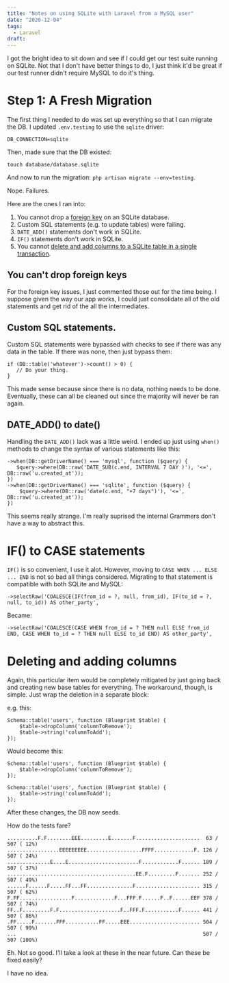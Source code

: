 ```yaml
---
title: "Notes on using SQLite with Laravel from a MySQL user"
date: "2020-12-04"
tags:
  - Laravel
draft: 
---
```


I got the bright idea to sit down and see if I could get our test suite running on SQLite. Not that I don't have better things to do, I just think it'd be great if our test runner didn't require MySQL to do it's thing.

# Step 1: A Fresh Migration

The first thing I needed to do was set up everything so that I can migrate the DB. I updated `.env.testing` to use the `sqlite` driver:

```
DB_CONNECTION=sqlite
```

Then, made sure that the DB existed:

```
touch database/database.sqlite
```

And now to run the migration: `php artisan migrate --env=testing`.

Nope. Failures.

Here are the ones I ran into:

1. You cannot drop a [foreign key](https://laravel.com/docs/5.7/upgrade) on an SQLite database.
2. Custom SQL statements (e.g. to update tables) were failing.
3. `DATE_ADD()` statements don't work in SQLite.
4. `IF()` statements don't work in SQLite.
5. You cannot [delete and add columns to a SQLite table in a single transaction](https://github.com/laravel/framework/issues/32922). 

## You can't drop foreign keys
For the foreign key issues, I just commented those out for the time being. I suppose given the way our app works, I could just consolidate all of the old statements and get rid of the all the intermediates.

## Custom SQL statements.
Custom SQL statements were bypassed with checks to see if there was any data in the table. If there was none, then just bypass them:

```
if (DB::table('whatever')->count() > 0) {
   // Do your thing.
}
```

This made sense because since there is no data, nothing needs to be done. Eventually, these can all be cleaned out since the majority will never be ran again.

## DATE_ADD() to date()

Handling the `DATE_ADD()` lack was a little weird. I ended up just using `when()`  methods to change the syntax of various statements like this:

```
->when(DB::getDriverName() === 'mysql', function ($query) {
   $query->where(DB::raw('DATE_SUB(c.end, INTERVAL 7 DAY )'), '<=', DB::raw('u.created_at'));
})
->when(DB::getDriverName() === 'sqlite', function ($query) {
    $query->where(DB::raw('date(c.end, "+7 days")'), '<=', DB::raw('u.created_at'));
})
```

This seems really strange. I'm really suprised the internal Grammers don't have a way to abstract this.

# IF() to CASE statements

`IF()` is so convenient, I use it alot. However, moving to `CASE WHEN ... ELSE ... END` is not so bad all things considered. Migrating to that statement is compatible with both SQLite and MySQL:

```
->selectRaw('COALESCE(IF(from_id = ?, null, from_id), IF(to_id = ?, null, to_id)) AS other_party',
```

Became:

```
->selectRaw('COALESCE(CASE WHEN from_id = ? THEN null ELSE from_id END, CASE WHEN to_id = ? THEN null ELSE to_id END) AS other_party', 
```

# Deleting and adding columns

Again, this particular item would be completely mitigated by just going back and creating new base tables for everything. The workaround, though, is simple. Just wrap the deletion in a separate block:

e.g. this:

```
Schema::table('users', function (Blueprint $table) {
    $table->dropColumn('columnToRemove');
    $table->string('columnToAdd');
});
```

Would become this:

```
Schema::table('users', function (Blueprint $table) {
    $table->dropColumn('columnToRemove');
});

Schema::table('users', function (Blueprint $table) {
    $table->string('columnToAdd');
});
```

After these changes, the DB now seeds. 

How do the tests fare?

```
..........F.F........EEE.........E.......F.....................  63 / 507 ( 12%)
.................EEEEEEEEE..................FFFF.............F. 126 / 507 ( 24%)
..............E....E.......................F............F...... 189 / 507 ( 37%)
..........................................EE.F.........F....... 252 / 507 ( 49%)
......F......F.....FF...FF...............F..................... 315 / 507 ( 62%)
F.FF.................F.............F...FFF.F......F..F......EEF 378 / 507 ( 74%)
FF..F.........F.F....................F..FFF.F...........F...... 441 / 507 ( 86%)
.FF.....F.......FFF...........FF.....EEE....................... 504 / 507 ( 99%)
...                                                             507 / 507 (100%)
```

Eh. Not so good. I'll take a look at these in the near future. Can these be fixed easily?

I have no idea.
